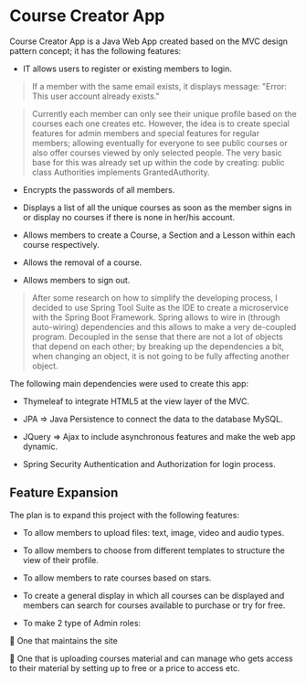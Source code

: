 # Course Creator App

Course Creator App is a Java Web App created based on the MVC design pattern concept; it has the following features:

-	IT allows users to register or existing members to login.

  > If a member with the same email exists, it displays message:  "Error: This user account already exists."
  
  > Currently each member can only see their unique profile based on the courses each one creates etc. However, the idea is to create
    special features for admin members and special features for regular members; allowing eventually for everyone to see public courses
    or also offer courses viewed by only selected people. The very basic base for this was already set up within the code by creating:
    public class Authorities implements GrantedAuthority.
    
-	Encrypts the passwords of all members.

-	Displays a list of all the unique courses as soon as the member signs in or display no courses if there is none in her/his account.

-	Allows members to create a Course, a Section and a Lesson within each course respectively.

-	Allows the removal of a course.

-	Allows members to sign out.

  > After some research on how to simplify the developing process, I decided to use Spring Tool Suite as the IDE to create a
    microservice with the Spring Boot Framework. Spring allows to wire in (through auto-wiring) dependencies and this allows to make a 
    very de-coupled program. Decoupled in the sense that there are not a lot of objects that depend on each other; by breaking up the 
    dependencies a bit, when changing an object, it is not going to be fully affecting another object. 
    
The following main dependencies were used to create this app: 

-	Thymeleaf to integrate HTML5 at the view layer of the MVC.

-	JPA => Java Persistence to connect the data to the database MySQL.

-	JQuery => Ajax to include asynchronous features and make the web app dynamic. 

-	Spring Security Authentication and Authorization for login process.

## Feature Expansion

The plan is to expand this project with the following features:

-	To allow members to upload files: text, image, video and audio types.

-	To allow members to choose from different templates to structure the view of their profile.

-	To allow members to rate courses based on stars.

-	To create a general display in which all courses can be displayed and members can search for courses available to purchase or try for free. 

-	To make 2 type of Admin roles: 

	One that maintains the site

	One that is uploading courses material and can manage who gets access to their material by setting up to free or a price to access etc. 

